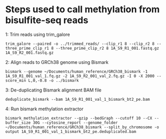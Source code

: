 <h1>Steps used to call methylation from bisulfite-seq reads</h1>

1: Trim reads using trim_galore

    trim_galore --paired -o ../trimmed_reads/ --clip_r1 8 --clip_r2 8 --three_prime_clip_r1 8 --three_prime_clip_r2 8 1A_S9_R1_001.fastq.gz 1A_S9_R2_001.fastq.gz

2: Align reads to GRCh38 genome using Bismark

    bismark --genome ~/Documents/human_reference/GRCh38_bismark -1 1A_S9_R1_001_val_1.fq.gz -2 1A_S9_R2_001_val_2.fq.gz -I 0 -X 2000 --score_min L,0,-0.8 -o ../bismark

3: De-duplicating Bismark alignment BAM file

    deduplicate_bismark --bam 1A_S9_R1_001_val_1_bismark_bt2_pe.bam

4: Run bismark methylation extractor

    bismark_methylation_extractor --gzip --bedGraph --cutoff 10 --CX --buffer_size 30G --cytosine_report --genome_folder ~/Documents/human_reference/GRCh38_bismark --split_by_chromosome -o output 1A_S9_R1_001_val_1_bismark_bt2_pe.deduplicated.bam

